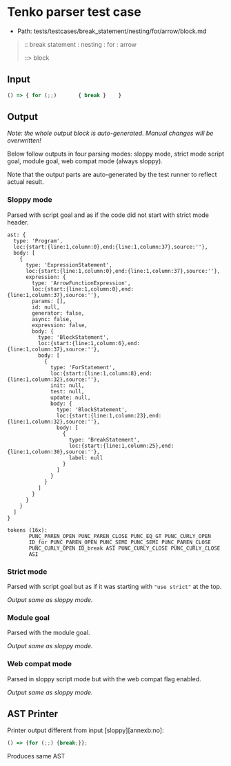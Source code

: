 # Tenko parser test case

- Path: tests/testcases/break_statement/nesting/for/arrow/block.md

> :: break statement : nesting : for : arrow
>
> ::> block

## Input

`````js
() => { for (;;)       { break }    }
`````

## Output

_Note: the whole output block is auto-generated. Manual changes will be overwritten!_

Below follow outputs in four parsing modes: sloppy mode, strict mode script goal, module goal, web compat mode (always sloppy).

Note that the output parts are auto-generated by the test runner to reflect actual result.

### Sloppy mode

Parsed with script goal and as if the code did not start with strict mode header.

`````
ast: {
  type: 'Program',
  loc:{start:{line:1,column:0},end:{line:1,column:37},source:''},
  body: [
    {
      type: 'ExpressionStatement',
      loc:{start:{line:1,column:0},end:{line:1,column:37},source:''},
      expression: {
        type: 'ArrowFunctionExpression',
        loc:{start:{line:1,column:0},end:{line:1,column:37},source:''},
        params: [],
        id: null,
        generator: false,
        async: false,
        expression: false,
        body: {
          type: 'BlockStatement',
          loc:{start:{line:1,column:6},end:{line:1,column:37},source:''},
          body: [
            {
              type: 'ForStatement',
              loc:{start:{line:1,column:8},end:{line:1,column:32},source:''},
              init: null,
              test: null,
              update: null,
              body: {
                type: 'BlockStatement',
                loc:{start:{line:1,column:23},end:{line:1,column:32},source:''},
                body: [
                  {
                    type: 'BreakStatement',
                    loc:{start:{line:1,column:25},end:{line:1,column:30},source:''},
                    label: null
                  }
                ]
              }
            }
          ]
        }
      }
    }
  ]
}

tokens (16x):
       PUNC_PAREN_OPEN PUNC_PAREN_CLOSE PUNC_EQ_GT PUNC_CURLY_OPEN
       ID_for PUNC_PAREN_OPEN PUNC_SEMI PUNC_SEMI PUNC_PAREN_CLOSE
       PUNC_CURLY_OPEN ID_break ASI PUNC_CURLY_CLOSE PUNC_CURLY_CLOSE
       ASI
`````

### Strict mode

Parsed with script goal but as if it was starting with `"use strict"` at the top.

_Output same as sloppy mode._

### Module goal

Parsed with the module goal.

_Output same as sloppy mode._

### Web compat mode

Parsed in sloppy script mode but with the web compat flag enabled.

_Output same as sloppy mode._

## AST Printer

Printer output different from input [sloppy][annexb:no]:

````js
() => {for (;;) {break;}};
````

Produces same AST
